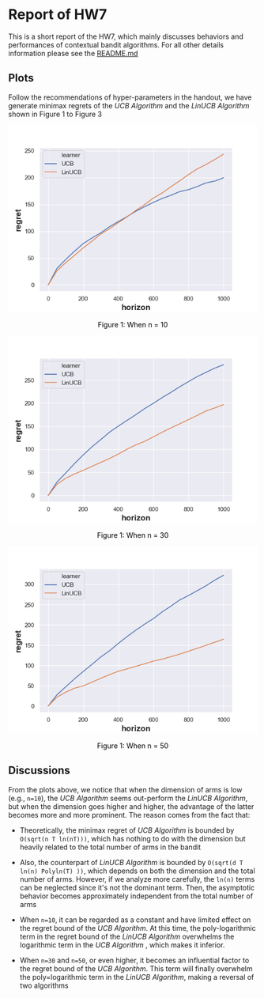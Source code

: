 # Report of HW7

This is a short report of the HW7, which mainly discusses behaviors and performances of contextual bandit algorithms.
For all other details information please see the [README.md](README.md)

## Plots
Follow the recommendations of hyper-parameters in the handout, we have generate minimax regrets of the *UCB Algorithm*
and the *LinUCB Algorithm* shown in Figure 1 to Figure 3

![n=10.png](./images-HW7/n=10.png)
<center style="font-size:14px;color:#000000;text-decoration:bold">Figure 1: When n = 10</center>

![n=30.png](./images-HW7/n=30.png)
<center style="font-size:14px;color:#000000;text-decoration:bold">Figure 1: When n = 30</center>

![n=50.png](./images-HW7/n=50.png)
<center style="font-size:14px;color:#000000;text-decoration:bold">Figure 1: When n = 50</center>

## Discussions
From the plots above, we notice that when the dimension of arms is low (e.g., `n=10`), the *UCB Algorithm* seems out-perform
the *LinUCB Algorithm*, but when the dimension goes higher and higher, the advantage of the latter becomes more and more
prominent. The reason comes from the fact that:

+ Theoretically, the minimax regret of *UCB Algorithm* is bounded by `O(sqrt(n T ln(nT)))`, which has nothing to do with
the dimension but heavily related to the total number of arms in the bandit

+ Also, the counterpart of *LinUCB Algorithm* is bounded by `O(sqrt(d T ln(n) Polyln(T) ))`, which depends on both the dimension
and the total number of arms. However, if we analyze more carefully, the `ln(n)` terms can be neglected since it's not the
dominant term. Then, the asymptotic behavior becomes approximately independent from the total number of arms

+ When `n=10`, it can be regarded as a constant and have limited effect on the regret bound of the *UCB Algorithm*. At this time,
the poly-logarithmic term in the regret bound of the *LinUCB Algorithm* overwhelms the logarithmic term in the *UCB Algorithm*
, which makes it inferior.

+ When `n=30` and `n=50`, or even higher, it becomes an influential factor to the regret bound of the *UCB Algorithm*.
This term will finally overwhelm the poly=logarithmic term in the *LinUCB Algorithm*, making a reversal of two algorithms
